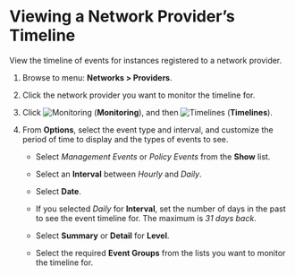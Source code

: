 # Viewing a Network Provider’s Timeline

View the timeline of events for instances registered to a network
provider.

1.  Browse to menu: **Networks > Providers**.

2.  Click the network provider you want to monitor the timeline for.

3.  Click ![Monitoring](../images/1994.png) (**Monitoring**), and then
    ![Timelines](../images/1995.png) (**Timelines**).

4.  From **Options**, select the event type and interval, and customize
    the period of time to display and the types of events to see.

      - Select *Management Events* or *Policy Events* from the **Show**
        list.

      - Select an **Interval** between *Hourly* and *Daily*.

      - Select **Date**.

      - If you selected *Daily* for **Interval**, set the number of days
        in the past to see the event timeline for. The maximum is *31
        days back*.

      - Select **Summary** or **Detail** for **Level**.

      - Select the required **Event Groups** from the lists you want to
        monitor the timeline for.
